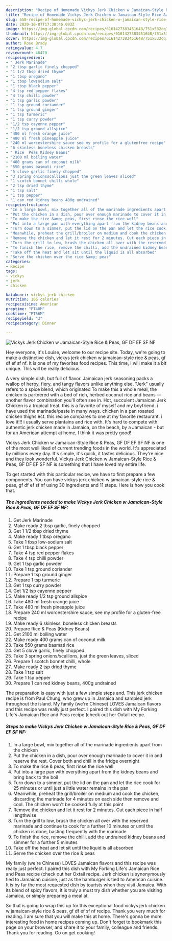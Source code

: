 ```yaml
---
description: "Recipe of Homemade Vickys Jerk Chicken w Jamaican-Style Rice &amp;amp; Peas, GF DF EF SF NF"
title: "Recipe of Homemade Vickys Jerk Chicken w Jamaican-Style Rice &amp;amp; Peas, GF DF EF SF NF"
slug: 650-recipe-of-homemade-vickys-jerk-chicken-w-jamaican-style-rice-and-amp-peas-gf-df-ef-sf-nf
date: 2020-10-07T17:30:46.093Z
image: https://img-global.cpcdn.com/recipes/6161427383451648/751x532cq70/vickys-jerk-chicken-w-jamaican-style-rice-peas-gf-df-ef-sf-nf-recipe-main-photo.jpg
thumbnail: https://img-global.cpcdn.com/recipes/6161427383451648/751x532cq70/vickys-jerk-chicken-w-jamaican-style-rice-peas-gf-df-ef-sf-nf-recipe-main-photo.jpg
cover: https://img-global.cpcdn.com/recipes/6161427383451648/751x532cq70/vickys-jerk-chicken-w-jamaican-style-rice-peas-gf-df-ef-sf-nf-recipe-main-photo.jpg
author: Rose Brady
ratingvalue: 4.7
reviewcount: 48470
recipeingredient:
- " Jerk Marinade"
- "2 tbsp garlic finely chopped"
- "1 1/2 tbsp dried thyme"
- "1 tbsp oregano"
- "1 tbsp lowsodium salt"
- "1 tbsp black pepper"
- "4 tsp red pepper flakes"
- "4 tsp chilli powder"
- "1 tsp garlic powder"
- "1 tsp ground coriander"
- "1 tsp ground ginger"
- "1 tsp turmeric"
- "1 tsp curry powder"
- "1/2 tsp cayenne pepper"
- "1/2 tsp ground allspice"
- "480 ml fresh orange juice"
- "480 ml fresh pineapple juice"
- "240 ml worcestershire sauce see my profile for a glutenfree recipe"
- "6 skinless boneless chicken breasts"
- " Rice  Peas Kidney Beans"
- "2100 ml boiling water"
- "400 grams can of coconut milk"
- "550 grams basmati rice"
- "5 clove garlic finely chopped"
- "3 spring onionsscallions just the green leaves sliced"
- "1 scotch bonnet chilli whole"
- "2 tsp dried thyme"
- "1 tsp salt"
- "1 tsp pepper"
- "1 can red kidney beans 400g undrained"
recipeinstructions:
- "In a large bowl, mix together all of the marinade ingredients apart from the chicken"
- "Put the chicken in a dish, pour over enough marinade to cover it in and reserve the rest. Cover both and chill in the fridge overnight"
- "To make the rice &amp; peas, first rinse the rice well"
- "Put into a large pan with everything apart from the kidney beans and bring back to the boil"
- "Turn down to a simmer, put the lid on the pan and let the rice cook for 25 minutes or until just a little water remains in the pan"
- "Meanwhile, preheat the grill/broiler on medium and cook the chicken, discarding the marinade for 4 minutes on each side then remove and cool. The chicken won&#39;t be cooked fully at this point"
- "Remove the chicken and let it rest for 2 minutes. Cut each piece in half lengthwise"
- "Turn the grill to low, brush the chicken all over with the reserved marinade and continue to cook for a further 10 minutes or until the chicken is done, basting frequently with the marinade"
- "To finish the rice, remove the chilli, add the undrained kidney beans and simmer for a further 5 minutes"
- "Take off the heat and let sit until the liquid is all absorbed"
- "Serve the chicken over the rice &amp; peas"
categories:
- Recipe
tags:
- vickys
- jerk
- chicken

katakunci: vickys jerk chicken 
nutrition: 166 calories
recipecuisine: American
preptime: "PT40M"
cooktime: "PT56M"
recipeyield: "3"
recipecategory: Dinner

---
```



![Vickys Jerk Chicken w Jamaican-Style Rice &amp; Peas, GF DF EF SF NF](https://img-global.cpcdn.com/recipes/6161427383451648/751x532cq70/vickys-jerk-chicken-w-jamaican-style-rice-peas-gf-df-ef-sf-nf-recipe-main-photo.jpg)

Hey everyone, it's Louise, welcome to our recipe site. Today, we're going to make a distinctive dish, vickys jerk chicken w jamaican-style rice &amp; peas, gf df ef sf nf. It is one of my favorites food recipes. This time, I will make it a bit unique. This will be really delicious.

A very simple dish, but full of flavor. Jamaican jerk seasoning packs a wallop of herby, fiery, and tangy flavors unlike anything else. &#34;Jerk&#34; usually refers to a spice blend, which originated To make this a whole meal, the chicken is partnered with a bed of rich, herbed coconut rice and beans — another flavor combination you&#39;ll often see in. Hot, succulent Jamaican Jerk Chicken is a tropical treat. this is a favorite of myself and my boyfriend. i have used the marinade/paste in many ways. chicken in a pan roasted chicken thighs ect. this recipe compares to one at my favorite restaurant. i love it!!! i usually serve plantains and rice with. It&#39;s hard to compete with authentic jerk chicken made in Jamaica, on the beach, by a Jamaican - but for an American attempt at home, I think it was pretty good!

Vickys Jerk Chicken w Jamaican-Style Rice &amp; Peas, GF DF EF SF NF is one of the most well liked of current trending foods in the world. It's appreciated by millions every day. It's simple, it's quick, it tastes delicious. They're nice and they look wonderful. Vickys Jerk Chicken w Jamaican-Style Rice &amp; Peas, GF DF EF SF NF is something that I have loved my entire life.


To get started with this particular recipe, we have to first prepare a few components. You can have vickys jerk chicken w jamaican-style rice &amp; peas, gf df ef sf nf using 30 ingredients and 11 steps. Here is how you cook that.

<!--inarticleads1-->

##### The ingredients needed to make Vickys Jerk Chicken w Jamaican-Style Rice &amp; Peas, GF DF EF SF NF:

1. Get  Jerk Marinade
1. Make ready 2 tbsp garlic, finely chopped
1. Get 1 1/2 tbsp dried thyme
1. Make ready 1 tbsp oregano
1. Take 1 tbsp low-sodium salt
1. Get 1 tbsp black pepper
1. Take 4 tsp red pepper flakes
1. Take 4 tsp chilli powder
1. Get 1 tsp garlic powder
1. Take 1 tsp ground coriander
1. Prepare 1 tsp ground ginger
1. Prepare 1 tsp turmeric
1. Get 1 tsp curry powder
1. Get 1/2 tsp cayenne pepper
1. Make ready 1/2 tsp ground allspice
1. Take 480 ml fresh orange juice
1. Take 480 ml fresh pineapple juice
1. Prepare 240 ml worcestershire sauce, see my profile for a gluten-free recipe
1. Make ready 6 skinless, boneless chicken breasts
1. Prepare  Rice &amp; Peas (Kidney Beans)
1. Get 2100 ml boiling water
1. Make ready 400 grams can of coconut milk
1. Take 550 grams basmati rice
1. Get 5 clove garlic, finely chopped
1. Take 3 spring onions/scallions, just the green leaves, sliced
1. Prepare 1 scotch bonnet chilli, whole
1. Make ready 2 tsp dried thyme
1. Take 1 tsp salt
1. Take 1 tsp pepper
1. Prepare 1 can red kidney beans, 400g undrained


The preparation is easy with just a few simple steps and. This jerk chicken recipe is from Paul Chung, who grew up in Jamaica and sampled jerk throughout the island. My family (we&#39;re Chinese) LOVES Jamaican flavors and this recipe was really just perfect. I paired this dish with My Forking Life&#39;s Jamaican Rice and Peas recipe (check out her Oxtail recipe. 

<!--inarticleads2-->

##### Steps to make Vickys Jerk Chicken w Jamaican-Style Rice &amp; Peas, GF DF EF SF NF:

1. In a large bowl, mix together all of the marinade ingredients apart from the chicken
1. Put the chicken in a dish, pour over enough marinade to cover it in and reserve the rest. Cover both and chill in the fridge overnight
1. To make the rice &amp; peas, first rinse the rice well
1. Put into a large pan with everything apart from the kidney beans and bring back to the boil
1. Turn down to a simmer, put the lid on the pan and let the rice cook for 25 minutes or until just a little water remains in the pan
1. Meanwhile, preheat the grill/broiler on medium and cook the chicken, discarding the marinade for 4 minutes on each side then remove and cool. The chicken won&#39;t be cooked fully at this point
1. Remove the chicken and let it rest for 2 minutes. Cut each piece in half lengthwise
1. Turn the grill to low, brush the chicken all over with the reserved marinade and continue to cook for a further 10 minutes or until the chicken is done, basting frequently with the marinade
1. To finish the rice, remove the chilli, add the undrained kidney beans and simmer for a further 5 minutes
1. Take off the heat and let sit until the liquid is all absorbed
1. Serve the chicken over the rice &amp; peas


My family (we&#39;re Chinese) LOVES Jamaican flavors and this recipe was really just perfect. I paired this dish with My Forking Life&#39;s Jamaican Rice and Peas recipe (check out her Oxtail recipe. Jerk chicken is synonymously tied to Jamaican cuisine, just as the hamburger is tied to American cuisine. It is by far the most requested dish by tourists when they visit Jamaica. With its blend of spicy flavors, it is truly a must try dish whether you are visiting Jamaica, or simply preparing a meal at. 

So that is going to wrap this up for this exceptional food vickys jerk chicken w jamaican-style rice &amp; peas, gf df ef sf nf recipe. Thank you very much for reading. I am sure that you will make this at home. There's gonna be more interesting food in home recipes coming up. Don't forget to bookmark this page on your browser, and share it to your family, colleague and friends. Thank you for reading. Go on get cooking!
